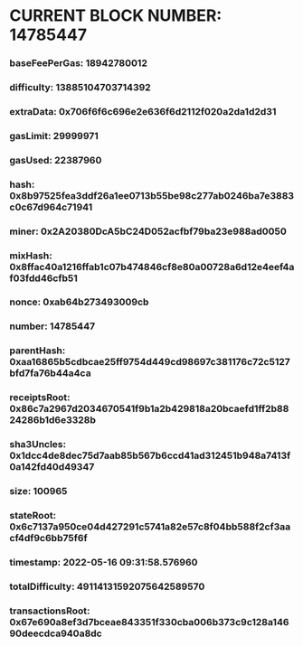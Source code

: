 # CURRENT BLOCK NUMBER: 14785447

### baseFeePerGas: 18942780012
### difficulty: 13885104703714392
### extraData: 0x706f6f6c696e2e636f6d2112f020a2da1d2d31
### gasLimit: 29999971
### gasUsed: 22387960
### hash: 0x8b97525fea3ddf26a1ee0713b55be98c277ab0246ba7e3883c0c67d964c71941
### miner: 0x2A20380DcA5bC24D052acfbf79ba23e988ad0050
### mixHash: 0x8ffac40a1216ffab1c07b474846cf8e80a00728a6d12e4eef4af03fdd46cfb51
### nonce: 0xab64b273493009cb
### number: 14785447
### parentHash: 0xaa16865b5cdbcae25ff9754d449cd98697c381176c72c5127bfd7fa76b44a4ca
### receiptsRoot: 0x86c7a2967d2034670541f9b1a2b429818a20bcaefd1ff2b8824286b1d6e3328b
### sha3Uncles: 0x1dcc4de8dec75d7aab85b567b6ccd41ad312451b948a7413f0a142fd40d49347
### size: 100965
### stateRoot: 0x6c7137a950ce04d427291c5741a82e57c8f04bb588f2cf3aacf4df9c6bb75f6f
### timestamp: 2022-05-16 09:31:58.576960
### totalDifficulty: 49114131592075642589570
### transactionsRoot: 0x67e690a8ef3d7bceae843351f330cba006b373c9c128a14690deecdca940a8dc
